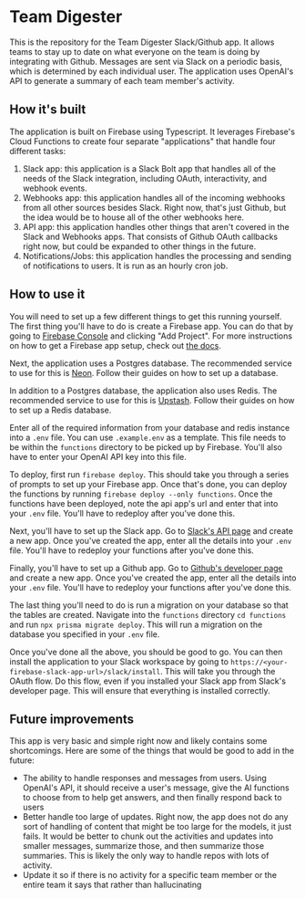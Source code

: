 # Team Digester

This is the repository for the Team Digester Slack/Github app. It allows teams to stay up to date on what everyone on the team is doing by integrating with Github. Messages are sent via Slack on a periodic basis, which is determined by each individual user. The application uses OpenAI's API to generate a summary of each team member's activity.

## How it's built

The application is built on Firebase using Typescript. It leverages Firebase's Cloud Functions to create four separate "applications" that handle four different tasks:
1. Slack app: this application is a Slack Bolt app that handles all of the needs of the Slack integration, including OAuth, interactivity, and webhook events.
1. Webhooks app: this application handles all of the incoming webhooks from all other sources besides Slack. Right now, that's just Github, but the idea would be to house all of the other webhooks here.
1. API app: this application handles other things that aren't covered in the Slack and Webhooks apps. That consists of Github OAuth callbacks right now, but could be expanded to other things in the future.
1. Notifications/Jobs: this application handles the processing and sending of notifications to users. It is run as an hourly cron job.

## How to use it

You will need to set up a few different things to get this running yourself. The first thing you'll have to do is create a Firebase app. You can do that by going to [Firebase Console](https://console.firebase.google.com/) and clicking "Add Project". For more instructions on how to get a Firebase app setup, check out [the docs](https://firebase.google.com/docs). 

Next, the application uses a Postgres database. The recommended service to use for this is [Neon](https://neon.tech/). Follow their guides on how to set up a database.

In addition to a Postgres database, the application also uses Redis. The recommended service to use for this is [Upstash](https://upstash.com/). Follow their guides on how to set up a Redis database.

Enter all of the required information from your database and redis instance into a `.env` file. You can use `.example.env` as a template. This file needs to be within the `functions` directory to be picked up by Firebase. You'll also have to enter your OpenAI API key into this file.

To deploy, first run `firebase deploy`. This should take you through a series of prompts to set up your Firebase app. Once that's done, you can deploy the functions by running `firebase deploy --only functions`. Once the functions have been deployed, note the api app's url and enter that into your `.env` file. You'll have to redeploy after you've done this.

Next, you'll have to set up the Slack app. Go to [Slack's API page](https://api.slack.com/apps) and create a new app. Once you've created the app, enter all the details into your `.env` file. You'll have to redeploy your functions after you've done this.

Finally, you'll have to set up a Github app. Go to [Github's developer page](https://developer.github.com/apps/building-github-apps/creating-a-github-app/) and create a new app. Once you've created the app, enter all the details into your `.env` file. You'll have to redeploy your functions after you've done this.

The last thing you'll need to do is run a migration on your database so that the tables are created. Navigate into the `functions` directory `cd functions` and run `npx prisma migrate deploy`. This will run a migration on the database you specified in your `.env` file.

Once you've done all the above, you should be good to go. You can then install the application to your Slack workspace by going to `https://<your-firebase-slack-app-url>/slack/install`. This will take you through the OAuth flow. Do this flow, even if you installed your Slack app from Slack's developer page. This will ensure that everything is installed correctly.

## Future improvements

This app is very basic and simple right now and likely contains some shortcomings. Here are some of the things that would be good to add in the future:
- The ability to handle responses and messages from users. Using OpenAI's API, it should receive a user's message, give the AI functions to choose from to help get answers, and then finally respond back to users
- Better handle too large of updates. Right now, the app does not do any sort of handling of content that might be too large for the models, it just fails. It would be better to chunk out the activities and updates into smaller messages, summarize those, and then summarize those summaries. This is likely the only way to handle repos with lots of activity.
- Update it so if there is no activity for a specific team member or the entire team it says that rather than hallucinating 
